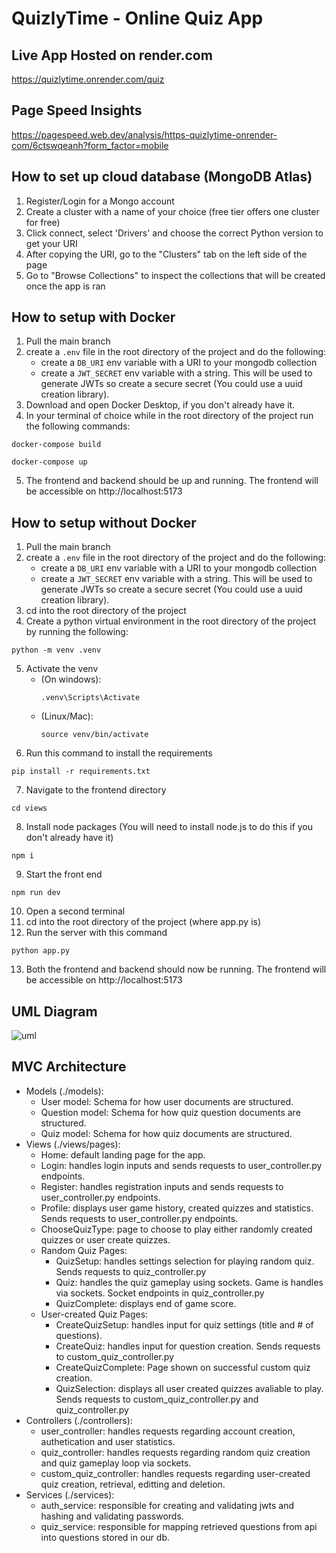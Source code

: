# QuizlyTime - Online Quiz App

## Live App Hosted on render.com
https://quizlytime.onrender.com/quiz

## Page Speed Insights
https://pagespeed.web.dev/analysis/https-quizlytime-onrender-com/6ctswqeanh?form_factor=mobile

## How to set up cloud database (MongoDB Atlas)
1. Register/Login for a Mongo account
2. Create a cluster with a name of your choice (free tier offers one cluster for free)
3. Click connect, select 'Drivers' and choose the correct Python version to get your URI
4. After copying the URI, go to the "Clusters" tab on the left side of the page
5. Go to "Browse Collections" to inspect the collections that will be created once the app is ran
  
## How to setup with Docker
1. Pull the main branch
2. create a `.env` file in the root directory of the project and do the following:
    - create a `DB_URI` env variable with a URI to your mongodb collection
    - create a `JWT_SECRET` env variable with a string. This will be used to generate JWTs so create a secure secret (You could use a uuid creation library).
3. Download and open Docker Desktop, if you don't already have it.
4. In your terminal of choice while in the root directory of the project run the following commands:<br>
```
docker-compose build
```
```
docker-compose up
```
5. The frontend and backend should be up and running. The frontend will be accessible on http://localhost:5173

## How to setup without Docker
1. Pull the main branch
2. create a `.env` file in the root directory of the project and do the following:
    - create a `DB_URI` env variable with a URI to your mongodb collection
    - create a `JWT_SECRET` env variable with a string. This will be used to generate JWTs so create a secure secret (You could use a uuid creation library).
3. cd into the root directory of the project
4. Create a python virtual environment in the root directory of the project by running the following:
```
python -m venv .venv
```
5. Activate the venv
    - (On windows):
        ```
        .venv\Scripts\Activate
        ```
    - (Linux/Mac):
        ```
        source venv/bin/activate
        ```
6. Run this command to install the requirements
```    
pip install -r requirements.txt
```
7. Navigate to the frontend directory
```
cd views
```
8. Install node packages (You will need to install node.js to do this if you don't already have it)
```
npm i 
```
9. Start the front end
```
npm run dev
```
10. Open a second terminal
11. cd into the root directory of the project (where app.py is)
12. Run the server with this command 
```
python app.py
```
13. Both the frontend and backend should now be running. The frontend will be accessible on http://localhost:5173

## UML Diagram
![uml](https://github.com/user-attachments/assets/c555ad1f-d6ef-4581-80d8-5bddc960127d)

## MVC Architecture
- Models (./models):
    - User model: Schema for how user documents are structured.
    - Question model: Schema for how quiz question documents are structured.
    - Quiz model: Schema for how quiz documents are structured.
- Views (./views/pages):
    - Home: default landing page for the app.   
    - Login: handles login inputs and sends requests to user_controller.py endpoints.
    - Register: handles registration inputs and sends requests to user_controller.py endpoints.
    - Profile: displays user game history, created quizzes and statistics. Sends requests to user_controller.py endpoints.
    - ChooseQuizType: page to choose to play either randomly created quizzes or user create quizzes.
    - Random Quiz Pages:
        - QuizSetup: handles settings selection for playing random quiz. Sends requests to quiz_controller.py
        - Quiz: handles the quiz gameplay using sockets. Game is handles via sockets. Socket endpoints in quiz_controller.py
        - QuizComplete: displays end of game score.
    - User-created Quiz Pages:
        - CreateQuizSetup: handles input for quiz settings (title and # of questions).
        - CreateQuiz: handles input for question creation. Sends requests to custom_quiz_controller.py
        - CreateQuizComplete: Page shown on successful custom quiz creation.
        - QuizSelection: displays all user created quizzes avaliable to play. Sends requests to custom_quiz_controller.py and quiz_controller.py
- Controllers (./controllers):
    - user_controller: handles requests regarding account creation, authetication and user statistics.
    - quiz_controller: handles requests regarding random quiz creation and quiz gameplay loop via sockets.
    - custom_quiz_controller: handles requests regarding user-created quiz creation, retrieval, editting and deletion.
- Services (./services):
    - auth_service: responsible for creating and validating jwts and hashing and validating passwords.
    - quiz_service: responsible for mapping retrieved questions from api into questions stored in our db.
  
